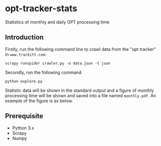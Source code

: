 # opt-tracker-stats
Statistics of monthly and daily OPT processing time
## Introduction
Firstly, run the following command line to crawl data from the "opt tracker" in `www.trackitt.com`:
```
scrapy runspider crawler.py -o data.json -t json
```

Secondly, run the following command
```
python explore.py
```
Statistic data will be shown in the standard output and a figure of monthly processing time will be shown and saved into a file named `monthly.pdf`. An example of the figure is as below.

## Prerequisite
* Python 3.x
* Scrapy
* Numpy

